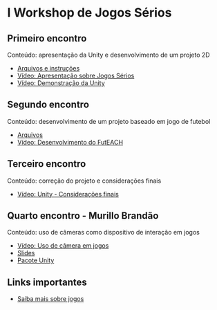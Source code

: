 # I Workshop de Jogos Sérios

## Primeiro encontro

Conteúdo: apresentação da Unity e desenvolvimento de um projeto 2D

 - [Arquivos e instruções](https://github.com/renan-vinicius/unity-tutorial)
 - [Vídeo: Apresentação sobre Jogos Sérios](https://drive.google.com/file/d/1gVBMDWurCQBaS1EdDvcBYFRIUG90AyWI/view?usp=sharing)
 - [Vídeo: Demonstração da Unity](https://drive.google.com/file/d/180Wt5oLItO8KaA6RzopYZSIE3vEcR-mn/view)

## Segundo encontro

Conteúdo: desenvolvimento de um projeto baseado em jogo de futebol

 - [Arquivos](https://drive.google.com/file/d/1xMeuwu3vQW3b-3qYHIcztMKS3KKvg3oY/view?usp=sharing)
 - [Vídeo: Desenvolvimento do FutEACH](https://drive.google.com/file/d/1iXM6wtaMGPgd8I_dM8wP5Z1Kgrsbv7R5/view?ts=5f062d98)
  
## Terceiro encontro

Conteúdo: correção do projeto e considerações finais

 - [Vídeo: Unity - Considerações finais](https://drive.google.com/file/d/1mkKm5z5Q5fdDaddxoRFlMHe3g3eXni3Z/view)
 
## Quarto encontro - Murillo Brandão

Conteúdo: uso de câmeras como dispositivo de interação em jogos
 
 - [Vídeo: Uso de câmera em jogos](https://drive.google.com/file/d/1vp194yNdNVPSLo_wozyhsFrspJ1SKwCL/view)
 - [Slides](https://lapis.each.usp.br/wiki/files/workshop_MurilloBrandao_slides.pdf)
 - [Pacote Unity](https://lapis.each.usp.br/wiki/files/workshop_MurilloBrandao_UnityWebcam.unitypackage)
 
## Links importantes
 
  - [Saiba mais sobre jogos](https://lapis.each.usp.br/wiki/jogos)
 
